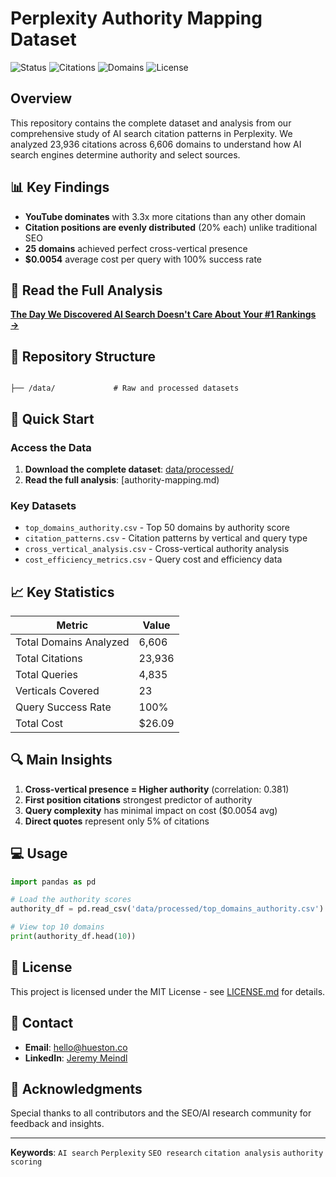 # Perplexity Authority Mapping Dataset

![Status](https://img.shields.io/badge/Research-August%202025-blue)
![Citations](https://img.shields.io/badge/Citations%20Analyzed-23%2C936-green)
![Domains](https://img.shields.io/badge/Domains%20Studied-6%2C606-orange)
![License](https://img.shields.io/badge/License-MIT-yellow)

## Overview

This repository contains the complete dataset and analysis from our comprehensive study of AI search citation patterns in Perplexity. We analyzed 23,936 citations across 6,606 domains to understand how AI search engines determine authority and select sources.

## 📊 Key Findings

- **YouTube dominates** with 3.3x more citations than any other domain
- **Citation positions are evenly distributed** (20% each) unlike traditional SEO
- **25 domains** achieved perfect cross-vertical presence
- **$0.0054** average cost per query with 100% success rate

## 📖 Read the Full Analysis

**[The Day We Discovered AI Search Doesn't Care About Your #1 Rankings →](https://github.com/HuestonCo/perplexity-citations-study/blob/main/authority-mapping.md)**

## 📁 Repository Structure

```

├── /data/             # Raw and processed datasets

```

## 🚀 Quick Start

### Access the Data

1. **Download the complete dataset**: [data/processed/](data/processed/)
2. **Read the full analysis**: [authority-mapping.md)

### Key Datasets

- `top_domains_authority.csv` - Top 50 domains by authority score
- `citation_patterns.csv` - Citation patterns by vertical and query type
- `cross_vertical_analysis.csv` - Cross-vertical authority analysis
- `cost_efficiency_metrics.csv` - Query cost and efficiency data

## 📈 Key Statistics

| Metric | Value |
|--------|-------|
| Total Domains Analyzed | 6,606 |
| Total Citations | 23,936 |
| Total Queries | 4,835 |
| Verticals Covered | 23 |
| Query Success Rate | 100% |
| Total Cost | $26.09 |

## 🔍 Main Insights

1. **Cross-vertical presence = Higher authority** (correlation: 0.381)
2. **First position citations** strongest predictor of authority
3. **Query complexity** has minimal impact on cost ($0.0054 avg)
4. **Direct quotes** represent only 5% of citations

## 💻 Usage

```python
import pandas as pd

# Load the authority scores
authority_df = pd.read_csv('data/processed/top_domains_authority.csv')

# View top 10 domains
print(authority_df.head(10))
```



## 📄 License

This project is licensed under the MIT License - see [LICENSE.md](LICENSE.md) for details.

## 📧 Contact

- **Email**: hello@hueston.co
- **LinkedIn**: [Jeremy Meindl](https://www.linkedin.com/in/jeremymeindl)

## 🙏 Acknowledgments

Special thanks to all contributors and the SEO/AI research community for feedback and insights.

---

**Keywords**: `AI search` `Perplexity` `SEO research` `citation analysis` `authority scoring`
